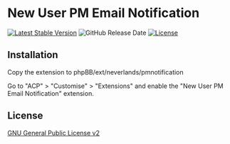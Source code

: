 # New User PM Email Notification

[![Latest Stable Version](https://img.shields.io/github/tag/Lyhtande/New-User-PM-Email-Notification.svg?style=flat-square&label=stable)](https://github.com/Lyhtande/New-User-PM-Email-Notification/releases)
![GitHub Release Date](https://img.shields.io/github/release-date/Lyhtande/New-User-PM-Email-Notification?style=flat-square)
[![License](https://img.shields.io/github/license/Lyhtande/New-User-PM-Email-Notification.svg?style=flat-square)](https://raw.githubusercontent.com/Lyhtande/New-User-PM-Email-Notification/master/LICENSE)

## Installation

Copy the extension to phpBB/ext/neverlands/pmnotification

Go to "ACP" > "Customise" > "Extensions" and enable the "New User PM Email Notification" extension.

## License

[GNU General Public License v2](license.txt)

